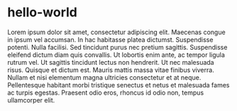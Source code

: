 # hello-world
Lorem ipsum dolor sit amet, consectetur adipiscing elit. Maecenas congue in ipsum vel accumsan. In hac habitasse platea dictumst. Suspendisse potenti. Nulla facilisi. Sed tincidunt purus nec pretium sagittis. Suspendisse eleifend dictum diam quis convallis. Ut lobortis enim ante, ac tempor ligula rutrum vel. Ut sagittis tincidunt lectus non hendrerit. Ut nec malesuada risus. Quisque et dictum est. Mauris mattis massa vitae finibus viverra. Nullam et nisi elementum magna ultricies consectetur et at neque. Pellentesque habitant morbi tristique senectus et netus et malesuada fames ac turpis egestas. Praesent odio eros, rhoncus id odio non, tempus ullamcorper elit.
